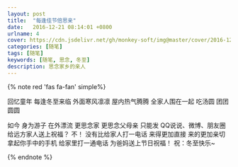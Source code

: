 ```yaml
---
layout: post
title:  "每逢佳节倍思亲"
date:   2016-12-21 08:14:01 +0800
urlname: 4
cover: https://cdn.jsdelivr.net/gh/monkey-soft/img@master/cover/2016-12-21.jpg
categories: [随笔]
tags: [随笔]
keywords: [随笔, 思念, 冬至]
description: 思念家乡的亲人
---
```

{% note red 'fas fa-fan' simple%}

回忆童年 
每逢冬至来临 
外面寒风凛凛 
屋内热气腾腾 
全家人围在一起 
吃汤圆 
团团圆圆 
<!-- more -->
如今 
身为游子 
在外漂流 
更思念家 
更思念父母亲 
只能发 
QQ说说、微博、朋友圈 
给远方家人送上祝福？ 
不！ 
没有比给家人打一电话 
来得更加直接 
来的更加亲切 
拿起你手中的手机 
给家里打一通电话 
为爸妈送上节日祝福！ 
祝：冬至快乐~

{% endnote %}